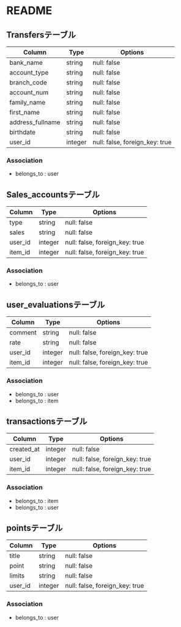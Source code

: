 # README

## Transfersテーブル

|Column|Type|Options|
|------|----|-------|
|bank_name|string|null: false|
|account_type|string|null: false|
|branch_code|string|null: false|
|account_num|string|null: false|
|family_name|string|null: false|
|first_name|string|null: false|
|address_fullname|string|null: false|
|birthdate|string|null: false|
|user_id|integer|null: false, foreign_key: true|

### Association
- belongs_to : user


## Sales_accountsテーブル

|Column|Type|Options|
|------|----|-------|
|type|string|null: false|
|sales|string|null: false|
|user_id|integer|null: false, foreign_key: true|
|item_id|integer|null: false, foreign_key: true|

### Association
- belongs_to : user


## user_evaluationsテーブル

|Column|Type|Options|
|------|----|-------|
|comment|string|null: false|
|rate|string|null: false|
|user_id|integer|null: false, foreign_key: true|
|item_id|integer|null: false, foreign_key: true|

### Association
- belongs_to : user
- belongs_to : item


## transactionsテーブル

|Column|Type|Options|
|------|----|-------|
|created_at|integer|null: false|
|user_id|integer|null: false, foreign_key: true|
|item_id|integer|null: false, foreign_key: true|

### Association
- belongs_to : item
- belongs_to : user


## pointsテーブル

|Column|Type|Options|
|------|----|-------|
|title|string|null: false|
|point|string|null: false|
|limits|string|null: false|
|user_id|integer|null: false, foreign_key: true|

### Association
- belongs_to : user


